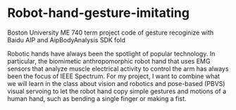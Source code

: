 # Robot-hand-gesture-imitating
Boston University ME 740 term project code of gesture recoginize with Baidu AIP and AipBodyAnalysis SDK fold

Robotic hands have always been the spotlight of popular technology. In particular, the biomimetic anthropomorphic robot hand that uses EMG sensors that analyze muscle electrical activity to control the arm has always been the focus of IEEE Spectrum. For my project, I want to combine what we will learn in the class about vision and robotics and pose-based (PBVS) visual servoing to let the robot hand copy simple gestures and motions of a human hand, such as bending a single finger or making a fist. 
